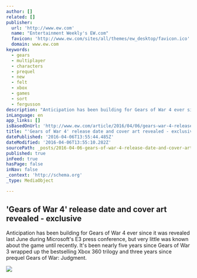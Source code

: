 ```yaml
---
author: []
related: []
publisher:
  url: 'http://www.ew.com'
  name: "Entertainment Weekly's EW.com"
  favicon: 'http://www.ew.com/sites/all/themes/ew_desktop/favicon.ico'
  domain: www.ew.com
keywords:
  - gears
  - multiplayer
  - characters
  - prequel
  - new
  - felt
  - xbox
  - games
  - sort
  - fergusson
description: "Anticipation has been building for Gears of War 4 ever since it was revealed last June during Microsoft's E3 press conference, but very little was known about the game until recently. It's been nearly five years since Gears of War 3 wrapped up the bestselling Xbox 360 trilogy and three years since prequel Gears of War: Judgment."
inLanguage: en
app_links: []
isBasedOnUrl: 'http://www.ew.com/article/2016/04/06/gears-war-4-release-date-cover-art'
title: "'Gears of War 4' release date and cover art revealed - exclusive"
datePublished: '2016-04-06T13:55:44.485Z'
dateModified: '2016-04-06T13:55:10.282Z'
sourcePath: _posts/2016-04-06-gears-of-war-4-release-date-and-cover-art-revealed-exclu.md
published: true
inFeed: true
hasPage: false
inNav: false
_context: 'http://schema.org'
_type: MediaObject

---
```

<article style=""><h1>'Gears of War 4' release date and cover art revealed - exclusive</h1><p>Anticipation has been building for Gears of War 4 ever since it was revealed last June during Microsoft's E3 press conference, but very little was known about the game until recently. It's been nearly five years since Gears of War 3 wrapped up the bestselling Xbox 360 trilogy and three years since prequel Gears of War: Judgment.</p><img src="http://www.ew.com/sites/default/files/i/2016/04/05/ghsfsgh-gears-of-war-4-vertical_1.jpg" /></article>